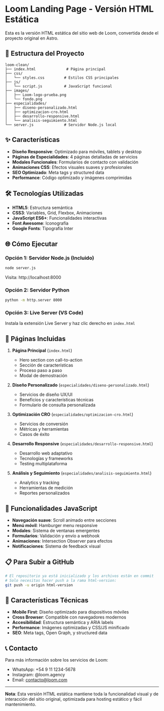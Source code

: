 # Loom Landing Page - Versión HTML Estática

Esta es la versión HTML estática del sitio web de Loom, convertida desde el proyecto original en Astro.

## 🚀 Estructura del Proyecto

```
loom-clean/
├── index.html              # Página principal
├── css/
│   └── styles.css         # Estilos CSS principales
├── js/
│   └── script.js          # JavaScript funcional
├── images/
│   ├── Loom-logo-prueba.png
│   └── fondo.png
├── especialidades/
│   ├── diseno-personalizado.html
│   ├── optimizacion-cro.html
│   ├── desarrollo-responsive.html
│   └── analisis-seguimiento.html
└── server.js              # Servidor Node.js local
```

## ✨ Características

- **Diseño Responsive**: Optimizado para móviles, tablets y desktop
- **Páginas de Especialidades**: 4 páginas detalladas de servicios
- **Modales Funcionales**: Formularios de contacto con validación
- **Animaciones CSS**: Efectos visuales suaves y profesionales
- **SEO Optimizado**: Meta tags y structured data
- **Performance**: Código optimizado y imágenes comprimidas

## 🛠️ Tecnologías Utilizadas

- **HTML5**: Estructura semántica
- **CSS3**: Variables, Grid, Flexbox, Animaciones
- **JavaScript ES6+**: Funcionalidades interactivas
- **Font Awesome**: Iconografía
- **Google Fonts**: Tipografía Inter

## 🌐 Cómo Ejecutar

### Opción 1: Servidor Node.js (Incluido)
```bash
node server.js
```
Visita: http://localhost:8000

### Opción 2: Servidor Python
```bash
python -m http.server 8000
```

### Opción 3: Live Server (VS Code)
Instala la extensión Live Server y haz clic derecho en `index.html`

## 📱 Páginas Incluidas

1. **Página Principal** (`index.html`)
   - Hero section con call-to-action
   - Sección de características
   - Proceso paso a paso
   - Modal de demostración

2. **Diseño Personalizado** (`especialidades/diseno-personalizado.html`)
   - Servicios de diseño UX/UI
   - Beneficios y características técnicas
   - Formulario de consulta personalizada

3. **Optimización CRO** (`especialidades/optimizacion-cro.html`)
   - Servicios de conversión
   - Métricas y herramientas
   - Casos de éxito

4. **Desarrollo Responsive** (`especialidades/desarrollo-responsive.html`)
   - Desarrollo web adaptativo
   - Tecnologías y frameworks
   - Testing multiplataforma

5. **Análisis y Seguimiento** (`especialidades/analisis-seguimiento.html`)
   - Analytics y tracking
   - Herramientas de medición
   - Reportes personalizados

## 🔧 Funcionalidades JavaScript

- **Navegación suave**: Scroll animado entre secciones
- **Menú móvil**: Hamburger menu responsive
- **Modales**: Sistema de ventanas emergentes
- **Formularios**: Validación y envío a webhook
- **Animaciones**: Intersection Observer para efectos
- **Notificaciones**: Sistema de feedback visual

## 📋 Para Subir a GitHub

```bash
# El repositorio ya está inicializado y los archivos están en commit
# Solo necesitas hacer push a la rama html-version:
git push -u origin html-version
```

## 🌟 Características Técnicas

- **Mobile First**: Diseño optimizado para dispositivos móviles
- **Cross Browser**: Compatible con navegadores modernos
- **Accesibilidad**: Estructura semántica y ARIA labels
- **Performance**: Imágenes optimizadas y CSS/JS minificado
- **SEO**: Meta tags, Open Graph, y structured data

## 📞 Contacto

Para más información sobre los servicios de Loom:
- WhatsApp: +54 9 11 1234-5678
- Instagram: @loom.agency
- Email: contacto@loom.com

---

**Nota**: Esta versión HTML estática mantiene toda la funcionalidad visual y de interacción del sitio original, optimizada para hosting estático y fácil mantenimiento.